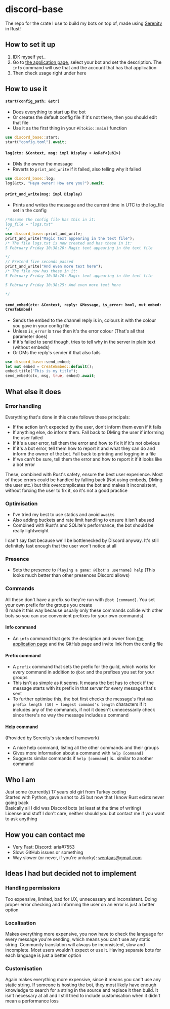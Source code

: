 # discord-base
The repo for the crate I use to build my bots on top of, made using [Serenity](https://github.com/serenity-rs/serenity) in Rust!  

## How to set it up
1. IDK myself yet..
2. Go to [the application page](https://discord.com/developers/applications), select your bot and set the description. The `info` command will use that and the account that has that application
3. Then check usage right under here

## How to use it
#### `start(config_path: &str)`
- Does everything to start up the bot
- Or creates the default config file if it's not there, then you should edit that file
- Use it as the first thing in your `#[tokio::main]` function
```rust
use discord_base::start;
start("config.toml").await;
```
#### `log(ctx: &Context, msg: impl Display + AsRef<[u8]>)`
- DMs the owner the message  
- Reverts to `print_and_write` if it failed, also telling why it failed
```rust
use discord_base::log;
log(&ctx, "Heya owner! How are you?").await;
```
#### `print_and_write(msg: impl Display)`
- Prints and writes the message and the current time in UTC to the log_file set in the config
```rust
/*Assume the config file has this in it:
log_file = "logs.txt"
*/
use discord_base::print_and_write;
print_and_write("Magic text appearing in the text file");
/* The file logs.txt is now created and has these in it:
5 February Friday 10:38:20: Magic text appearing in the text file

*/
// Pretend five seconds passed
print_and_write("And even more text here");
/* The file now has these in it:
5 February Friday 10:38:20: Magic text appearing in the text file

5 February Friday 10:38:25: And even more text here

*/
```
#### `send_embed(ctx: &Context, reply: &Message, is_error: bool, mut embed: CreateEmbed)`
- Sends the embed to the channel reply is in, colours it with the colour you gave in your config file  
- Unless `is_error` is `true` then it's the error colour (That's all that parameter does)  
- If it's failed to send though, tries to tell why in the server in plain text (without embeds)  
- Or DMs the reply's sender if that also fails
```rust
use discord_base::send_embed;
let mut embed = CreateEmbed::default();
embed.title("This is my title");
send_embed(ctx, msg, true, embed).await;
```

## What else it does
### Error handling
Everything that's done in this crate follows these principals:
- If the action isn't expected by the user, don't inform them even if it fails
- If anything else, do inform them. Fall back to DMing the user if informing the user failed
- If it's a user error, tell them the error and how to fix it if it's not obvious
- If it's a bot error, tell them how to report it and what they can do and inform the owner of the bot. Fall back to printing and logging in a file
- If we can't be sure, tell them the error and how to report it if it looks like a bot error  

These, combined with Rust's safety, ensure the best user experience. Most of these errors could be handled by falling back (Not using embeds, DMing the user etc.) but this overcomplicates the bot and makes it inconsistent, without forcing the user to fix it, so it's not a good practice
### Optimisation
- I've tried my best to use statics and avoid `await`s
- Also adding buckets and rate limit handling to ensure it isn't abused
- Combined with Rust's and SQLite's performance, the bot should be really lightweight  

I can't say fast because we'll be bottlenecked by Discord anyway. It's still definitely fast enough that the user won't notice at all
### Presence
- Sets the presence to `Playing a game: @[bot's username] help` (This looks much better than other presences Discord allows)
### Commands
All these don't have a prefix so they're run with `@bot [command]`. You set your own prefix for the groups you create  
(I made it this way because usually only these commands collide with other bots so you can use convenient prefixes for your own commands)
#### Info command
- An `info` command that gets the desciption and owner from [the application page](https://discord.com/developers/applications) and the GitHub page and invite link from the config file
#### Prefix command
- A `prefix` command that sets the prefix for the guild, which works for every command in addition to `@bot` and the prefixes you set for your groups
- This isn't as simple as it seems. It means the bot has to check if the message starts with its prefix in that server for every message that's sent
- To further optimise this, the bot first checks the message's first `max prefix length (10) + longest command's length` characters if it includes any of the commands, if not it doesn't unnecessarily check since there's no way the message includes a command
#### Help command
(Provided by Serenity's standard framework)
- A nice help command, listing all the other commands and their groups
- Gives more information about a command with `help [command]`
- Suggests similar commands if `help [command]` is.. similar to another command

## Who I am
Just some (currently) 17 years old girl from Turkey coding  
Started with Python, gave a shot to JS but now that I know Rust exists never going back  
Basically all I did was Discord bots (at least at the time of writing)  
License and stuff I don't care, neither should you but contact me if you want to ask anything

## How you can contact me
- Very Fast: Discord: aria#7553
- Slow: GitHub issues or something
- Way slower (or never, if you're unlucky): wentaas@gmail.com


## Ideas I had but decided not to implement
### Handling permissions
Too expensive, limited, bad for UX, unnecessary and inconsistent. Doing proper error checking and informing the user on an error is just a better option
### Localisation
Makes everything more expensive, you now have to check the language for every message you're sending, which means you can't use any static string. Community translation will always be inconsistent, slow and incomplete. Most users wouldn't expect or use it. Having separate bots for each language is just a better option
### Customisation
Again makes everything more expensive, since it means you can't use any static string. If someone is hosting the bot, they most likely have enough knowledge to search for a string in the source and replace it then build. It isn't necessary at all and I still tried to include customisation when it didn't mean a performance loss
